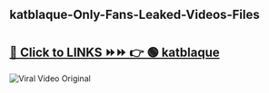 
 ## katblaque-Only-Fans-Leaked-Videos-Files

# <h2><a href="https://mediaupload.pro?katblaque">🔗 Click to LINKS ⏩⏩ 👉 🟢 katblaque </a></h2>

<a href="https://mediaupload.pro?katblaque" rel="nofollow" data-target="animated-image.originalLink"><img src="https://i.ibb.co.com/xMMVF88/686577567.gif" alt="Viral Video Original" style="max-width: 100%; display: inline-block;" data-target="animated-image.originalImage"></a>